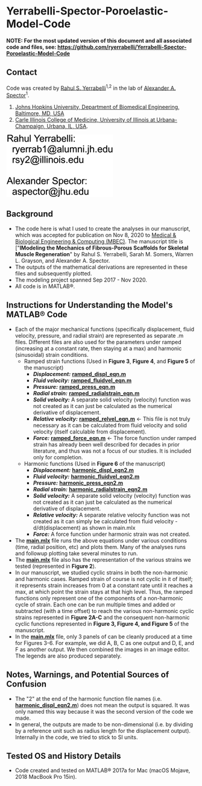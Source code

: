 # Yerrabelli-Spector-Poroelastic-Model-Code
 
**NOTE: For the most updated version of this document and all associated code and files, see: https://github.com/ryerrabelli/Yerrabelli-Spector-Poroelastic-Model-Code**

## Contact  
Code was created by [Rahul S. Yerrabelli](https://orcid.org/0000-0002-7670-9601)<sup>1,2</sup> in the lab of [Alexander A. Spector](https://orcid.org/0000-0003-0701-8185
)<sup>1</sup>.  
 1. [Johns Hopkins University, Department of Biomedical Engineering, Baltimore, MD, USA](https://www.bme.jhu.edu/)  
 1. [Carle Illinois College of Medicine, University of Illinois at Urbana-Champaign, Urbana, IL, USA](https://medicine.illinois.edu/).  

![Email addresses as an image to prevent spam](email-address-image.png "Email Addresses as Image")



## Background  
* The code here is what I used to create the analyses in our manuscript, which was accepted for publication on Nov 8, 2020 to [Medical & Biological Engineering & Computing (MBEC)](https://www.springer.com/journal/11517). The manuscript title is ["**IModeling the Mechanics of Fibrous-Porous Scaffolds for Skeletal Muscle Regeneration**" by Rahul S. Yerrabelli, Sarah M. Somers, Warren L. Grayson, and Alexander A. Spector.
* The outputs of the mathematical derivations are represented in these files and subsequently plotted.
* The modeling project spanned Sep 2017 - Nov 2020.  
* All code is in MATLAB®.




## Instructions for Understanding the Model's MATLAB® Code  
* Each of the major mechanical functions (specifically displacement, fluid velocity, pressure, and radial strain) are represented as separate .m files. Different files are also used for the parameters under ramped (increasing at a constant rate, then staying at a max) and harmonic (sinusoidal) strain conditions.
  * Ramped strain functions (Used in **Figure 3**, **Figure 4**, and **Figure 5** of the manuscript)
    * ___Displacement:___ **[ramped_displ_eqn.m](ramped_displ_eqn.m)**
    * ___Fluid velocity:___ **[ramped_fluidvel_eqn.m](ramped_fluidvel_eqn.m)**
    * ___Pressure:___ **[ramped_press_eqn.m](ramped_press_eqn.m)**
    * ___Radial strain:___ **[ramped_radialstrain_eqn.m](ramped_radialstrain_eqn.m)**
    * ___Solid velocity:___ A separate solid velocity (velocity) function was not created as it can just be calculated as the numerical derivative of displacement.
    * ___Relative velocity:___ **[ramped_relvel_eqn.m](ramped_relvel_eqn.m)** <- This file is not truly necessary as it can be calculated from fluid velocity and solid velocity (itself calculable from displacement).
    * ___Force:___ **[ramped_force_eqn.m](ramped_force_eqn.m)** <- The force function under ramped strain has already been well described for decades in prior literature, and thus was not a focus of our studies. It is included only for completion.
  * Harmonic functions (Used in **Figure 6** of the manuscript)
    * ___Displacement:___ **[harmonic_displ_eqn2.m](harmonic_displ_eqn2.m)**
    * ___Fluid velocity:___ **[harmonic_fluidvel_eqn2.m](harmonic_fluidvel_eqn2.m)**
    * ___Pressure:___ **[harmonic_press_eqn2.m](harmonic_press_eqn2.m)**
    * ___Radial strain:___ **[harmonic_radialstrain_eqn2.m](harmonic_radialstrain_eqn2.m)**
    * ___Solid velocity:___ A separate solid velocity (velocity) function was not created as it can just be calculated as the numerical derivative of displacement.
    * ___Relative velocity:___ A separate relative velocity function was not created as it can simply be calculated from fluid velocity - d/dt(displacement) as shown in main.mlx
    * ___Force:___ A force function under harmonic strain was not created.
* The **[main.mlx](main.mlx)** file runs the above equations under various conditions (time, radial position, etc) and plots them. Many of the analyses runs and followup plotting take several minutes to run.
* The **[main.mlx](main.mlx)** file also has the representation of the various strains we tested (represented in **Figure 2**).
* In our manuscript, we studied cyclic strains in both the non-harmonic and harmonic cases. Ramped strain of course is not cyclic in it of itself; it represents strain increases from 0 at a constant rate until it reaches a  max, at which point the strain stays at that high level. Thus, the ramped functions only represent one of the components of a non-harmonic cycle of strain. Each one can be run multiple times and added or subtracted (with a time offset) to reach the various non-harmonic cyclic strains represented in **Figure 2A-C** and the consequent non-harmonic cyclic functions represented in **Figure 3, Figure 4, and Figure 5** of the manuscript.
* In the **[main.mlx](main.mlx)** file, only 3 panels of can be cleanly produced at a time for Figures 3-6. For example, we did A, B, C as one output and D, E, and F as another output. We then combined the images in an image editor. The legends are also produced separately.


## Notes, Warnings, and Potential Sources of Confusion  
* The "2" at the end of the harmonic function file names (i.e. **[harmonic_displ_eqn2.m](harmonic_displ_eqn2.m)**) does not mean the output is squared. It was only named this way because it was the second version of the code we made. 
* In general, the outputs are made to be non-dimensional (i.e. by dividing by a reference unit such as radius length for the displacement output). Internally in the code, we tried to stick to SI units.  


## Tested OS and History Details  
* Code created and tested on MATLAB® 2017a for Mac (macOS Mojave, 2018 MacBook Pro 15in).


